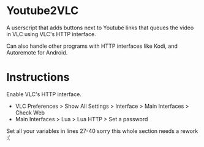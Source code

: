 Youtube2VLC
===============
A userscript that adds buttons next to Youtube links that queues the video in VLC using VLC's HTTP interface.

Can also handle other programs with HTTP interfaces like Kodi, and Autoremote for Android.


Instructions
============
Enable VLC's HTTP interface.
* VLC Preferences > Show All Settings > Interface > Main Interfaces > Check Web
* Main Interfaces > Lua > Lua HTTP > Set a password

Set all your variables in lines 27-40 sorry this whole section needs a rework :(
